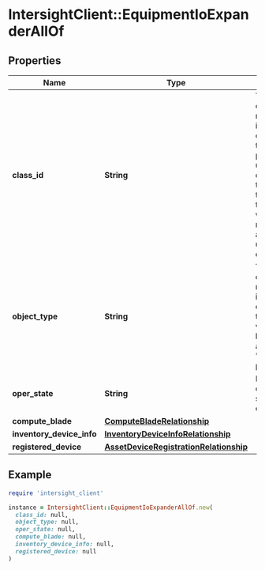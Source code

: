 # IntersightClient::EquipmentIoExpanderAllOf

## Properties

| Name | Type | Description | Notes |
| ---- | ---- | ----------- | ----- |
| **class_id** | **String** | The fully-qualified name of the instantiated, concrete type. This property is used as a discriminator to identify the type of the payload when marshaling and unmarshaling data. | [default to &#39;equipment.IoExpander&#39;] |
| **object_type** | **String** | The fully-qualified name of the instantiated, concrete type. The value should be the same as the &#39;ClassId&#39; property. | [default to &#39;equipment.IoExpander&#39;] |
| **oper_state** | **String** | Identifies the operational state of I/O expander. | [optional][readonly] |
| **compute_blade** | [**ComputeBladeRelationship**](ComputeBladeRelationship.md) |  | [optional] |
| **inventory_device_info** | [**InventoryDeviceInfoRelationship**](InventoryDeviceInfoRelationship.md) |  | [optional] |
| **registered_device** | [**AssetDeviceRegistrationRelationship**](AssetDeviceRegistrationRelationship.md) |  | [optional] |

## Example

```ruby
require 'intersight_client'

instance = IntersightClient::EquipmentIoExpanderAllOf.new(
  class_id: null,
  object_type: null,
  oper_state: null,
  compute_blade: null,
  inventory_device_info: null,
  registered_device: null
)
```

